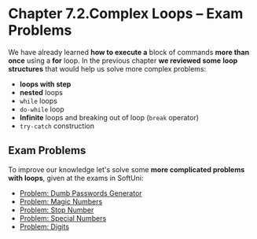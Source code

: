 # Chapter 7.2.Complex Loops – Exam Problems

We have already learned **how to execute a** block of commands **more than once** using a **for** loop. In the previous chapter **we reviewed some** **loop structures** that would help us solve more complex problems:

* **loops with step**
* **nested** loops
* `while` loops
* `do-while` loop
* **Infinite** loops and breaking out of loop \(`break` operator\)
* `try-catch` construction

## Exam Problems

To improve our knowledge let's solve some **more complicated problems with loops**, given at the exams in SoftUni:

* [Problem: Dumb Passwords Generator](/Content/Chapter-7-2-complex-loops-exam-problems/stupid-password-generator/stupid-password-generator.md)
* [Problem: Magic Numbers](/Content/Chapter-7-2-complex-loops-exam-problems/magic-combination/magic-combination.md)
* [Problem: Stop Number](/Content/Chapter-7-2-complex-loops-exam-problems/stop-number/stop-number.md)
* [Problem: Special Numbers](/Content/Chapter-7-2-complex-loops-exam-problems/special-numbers/special-numbers.md)
* [Problem: Digits](/Content/Chapter-7-2-complex-loops-exam-problems/digits/digits.md)
